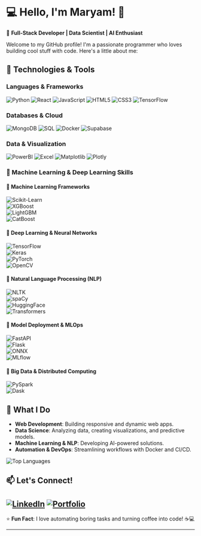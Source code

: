 # 💻 Hello, I'm Maryam! 👋

🚀 **Full-Stack Developer | Data Scientist | AI Enthusiast**

Welcome to my GitHub profile! I'm a passionate programmer who loves building cool stuff with code. Here's a little about me:

## 🔧 **Technologies & Tools**

### **Languages & Frameworks**
![Python](https://img.shields.io/badge/Python-3776AB?style=for-the-badge&logo=python&logoColor=white)
![React](https://img.shields.io/badge/React-1572B6?style=for-the-badge&logo=react&logoColor=white)
![JavaScript](https://img.shields.io/badge/JavaScript-F7DF1E?style=for-the-badge&logo=javascript&logoColor=black)
![HTML5](https://img.shields.io/badge/HTML5-E34F26?style=for-the-badge&logo=html5&logoColor=white)
![CSS3](https://img.shields.io/badge/CSS3-1572B6?style=for-the-badge&logo=css3&logoColor=white)
![TensorFlow](https://img.shields.io/badge/TensorFlow-FF6F00?style=for-the-badge&logo=tensorflow&logoColor=white)

### **Databases & Cloud**
![MongoDB](https://img.shields.io/badge/MongoDB-47A248?style=for-the-badge&logo=mongodb&logoColor=white)
![SQL](https://img.shields.io/badge/SQL-4479A1?style=for-the-badge&logo=postgresql&logoColor=white)
![Docker](https://img.shields.io/badge/Docker-2496ED?style=for-the-badge&logo=docker&logoColor=white)
![Supabase](https://img.shields.io/badge/Supabase-2496ED?style=for-the-badge&logo=supabase&logoColor=white)


### **Data & Visualization**
![PowerBI](https://img.shields.io/badge/PowerBI-F2C811?style=for-the-badge&logo=powerbi&logoColor=black)
![Excel](https://img.shields.io/badge/Excel-217346?style=for-the-badge&logo=microsoftexcel&logoColor=white)
![Matplotlib](https://img.shields.io/badge/Matplotlib-11557C?style=for-the-badge&logo=python&logoColor=white)
![Plotly](https://img.shields.io/badge/Plotly-3F4F75?style=for-the-badge&logo=plotly&logoColor=white)

### **🤖 Machine Learning & Deep Learning Skills**  

#### **🔹 Machine Learning Frameworks**  
![Scikit-Learn](https://img.shields.io/badge/Scikit_Learn-F7931E?style=for-the-badge&logo=scikit-learn&logoColor=white)  
![XGBoost](https://img.shields.io/badge/XGBoost-017CEE?style=for-the-badge&logo=xgboost&logoColor=white)  
![LightGBM](https://img.shields.io/badge/LightGBM-389939?style=for-the-badge&logo=lightgbm&logoColor=white)  
![CatBoost](https://img.shields.io/badge/CatBoost-00AEEF?style=for-the-badge&logo=catboost&logoColor=white)  

#### **🔹 Deep Learning & Neural Networks**  
![TensorFlow](https://img.shields.io/badge/TensorFlow-FF6F00?style=for-the-badge&logo=tensorflow&logoColor=white)  
![Keras](https://img.shields.io/badge/Keras-D00000?style=for-the-badge&logo=keras&logoColor=white)  
![PyTorch](https://img.shields.io/badge/PyTorch-EE4C2C?style=for-the-badge&logo=pytorch&logoColor=white)  
![OpenCV](https://img.shields.io/badge/OpenCV-5C3EE8?style=for-the-badge&logo=opencv&logoColor=white)  

#### **🔹 Natural Language Processing (NLP)**  
![NLTK](https://img.shields.io/badge/NLTK-3776AB?style=for-the-badge&logo=python&logoColor=white)  
![spaCy](https://img.shields.io/badge/spaCy-09A3D5?style=for-the-badge&logo=spacy&logoColor=white)  
![HuggingFace](https://img.shields.io/badge/HuggingFace-FFD21E?style=for-the-badge&logo=huggingface&logoColor=black)  
![Transformers](https://img.shields.io/badge/Transformers-FF6F00?style=for-the-badge&logo=huggingface&logoColor=white)  

#### **🔹 Model Deployment & MLOps**  
![FastAPI](https://img.shields.io/badge/FastAPI-009688?style=for-the-badge&logo=fastapi&logoColor=white)  
![Flask](https://img.shields.io/badge/Flask-000000?style=for-the-badge&logo=flask&logoColor=white)  
![ONNX](https://img.shields.io/badge/ONNX-005CED?style=for-the-badge&logo=onnx&logoColor=white)  
![MLflow](https://img.shields.io/badge/MLflow-0194E2?style=for-the-badge&logo=mlflow&logoColor=white)  

#### **🔹 Big Data & Distributed Computing**  
![PySpark](https://img.shields.io/badge/PySpark-E25A1C?style=for-the-badge&logo=apachespark&logoColor=white)  
![Dask](https://img.shields.io/badge/Dask-FF6F00?style=for-the-badge&logo=dask&logoColor=white)  

## 🚀 **What I Do**
- **Web Development**: Building responsive and dynamic web apps.
- **Data Science**: Analyzing data, creating visualizations, and predictive models.
- **Machine Learning & NLP**: Developing AI-powered solutions.
- **Automation & DevOps**: Streamlining workflows with Docker and CI/CD.

![Top Languages](https://github-readme-stats.vercel.app/api/top-langs/?username=MaryamAli-2020&layout=compact&theme=radical)

## 📫 **Let's Connect!**
[![LinkedIn](https://img.shields.io/badge/LinkedIn-0077B5?style=for-the-badge&logo=linkedin&logoColor=white)](https://www.linkedin.com/in/maryam-ali-972677230/)
[![Portfolio](https://img.shields.io/badge/Portfolio-000000?style=for-the-badge&logo=vercel&logoColor=white)](https://maryam-hesham-portfolio.vercel.app)
---

⭐ **Fun Fact**: I love automating boring tasks and turning coffee into code! ☕💻

---
